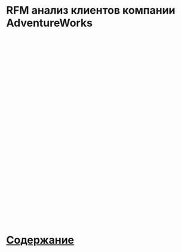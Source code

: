 # RFM анализ клиентов компании AdventureWorks <br/><br/><br/><br/><br/><br/><br/><br/><br/><br/><br/><br/><br/><br/><br/><br/>         
# [Содержание](https://github.com/Mikhail-865/AdventureWorks/#RFM-анализ-клиентов-компании-AdventureWorks)
